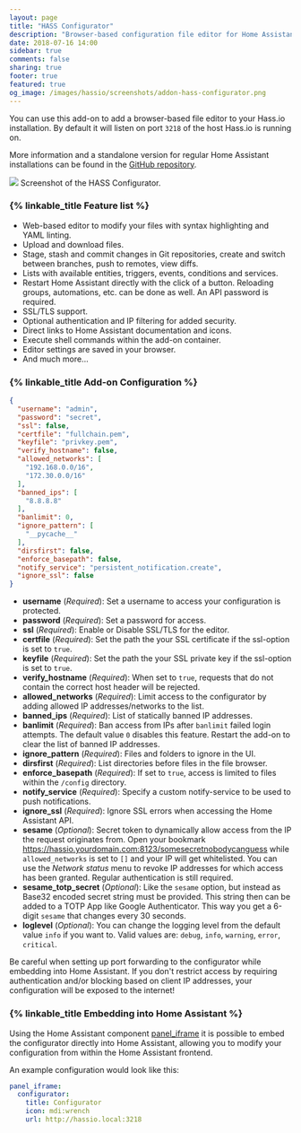 ```yaml
---
layout: page
title: "HASS Configurator"
description: "Browser-based configuration file editor for Home Assistant."
date: 2018-07-16 14:00
sidebar: true
comments: false
sharing: true
footer: true
featured: true
og_image: /images/hassio/screenshots/addon-hass-configurator.png
---
```


You can use this add-on to add a browser-based file editor to your Hass.io installation. By default it will listen on port `3218` of the host Hass.io is running on.

More information and a standalone version for regular Home Assistant installations can be found in the [GitHub repository](https://github.com/danielperna84/hass-configurator).

<p class='img'>
<img src='/images/hassio/screenshots/addon-hass-configurator.png'>
Screenshot of the HASS Configurator.
</p>

### {% linkable_title Feature list %}

- Web-based editor to modify your files with syntax highlighting and YAML linting.
- Upload and download files.
- Stage, stash and commit changes in Git repositories, create and switch between branches, push to remotes, view diffs.
- Lists with available entities, triggers, events, conditions and services.
- Restart Home Assistant directly with the click of a button. Reloading groups, automations, etc. can be done as well. An API password is required.
- SSL/TLS support.
- Optional authentication and IP filtering for added security.
- Direct links to Home Assistant documentation and icons.
- Execute shell commands within the add-on container.
- Editor settings are saved in your browser.
- And much more...

### {% linkable_title Add-on Configuration %}

```json
{
  "username": "admin",
  "password": "secret",
  "ssl": false,
  "certfile": "fullchain.pem",
  "keyfile": "privkey.pem",
  "verify_hostname": false,
  "allowed_networks": [
    "192.168.0.0/16",
    "172.30.0.0/16"
  ],
  "banned_ips": [
    "8.8.8.8"
  ],
  "banlimit": 0,
  "ignore_pattern": [
    "__pycache__"
  ],
  "dirsfirst": false,
  "enforce_basepath": false,
  "notify_service": "persistent_notification.create",
  "ignore_ssl": false
}
```

- **username** (*Required*): Set a username to access your configuration is protected.
- **password** (*Required*): Set a password for access.
- **ssl** (*Required*): Enable or Disable SSL/TLS for the editor.
- **certfile** (*Required*): Set the path the your SSL certificate if the ssl-option is set to `true`.
- **keyfile** (*Required*): Set the path the your SSL private key if the ssl-option is set to `true`.
- **verify_hostname** (*Required*): When set to `true`, requests that do not contain the correct host header will be rejected.
- **allowed_networks** (*Required*): Limit access to the configurator by adding allowed IP addresses/networks to the list.
- **banned_ips** (*Required*): List of statically banned IP addresses.
- **banlimit** (*Required*): Ban access from IPs after `banlimit` failed login attempts. The default value `0` disables this feature. Restart the add-on to clear the list of banned IP addresses.
- **ignore_pattern** (*Required*): Files and folders to ignore in the UI.
- **dirsfirst** (*Required*): List directories before files in the file browser.
- **enforce_basepath** (*Required*): If set to `true`, access is limited to files within the `/config` directory.
- **notify_service** (*Required*): Specify a custom notify-service to be used to push notifications.
- **ignore_ssl** (*Required*): Ignore SSL errors when accessing the Home Assistant API.
- **sesame** (*Optional*): Secret token to dynamically allow access from the IP the request originates from. Open your bookmark https://hassio.yourdomain.com:8123/somesecretnobodycanguess while `allowed_networks` is set to `[]` and your IP will get whitelisted. You can use the _Network status_ menu to revoke IP addresses for which access has been granted. Regular authentication is still required.
- **sesame_totp_secret** (*Optional*): Like the `sesame` option, but instead as Base32 encoded secret string must be provided. This string then can be added to a TOTP App like Google Authenticator. This way you get a 6-digit `sesame` that changes every 30 seconds.
- **loglevel** (*Optional*): You can change the logging level from the default value `info` if you want to. Valid values are: `debug`, `info`, `warning`, `error`, `critical`.

<p class='note warning'>
Be careful when setting up port forwarding to the configurator while embedding into Home Assistant. If you don't restrict access by requiring authentication and/or blocking based on client IP addresses, your configuration will be exposed to the internet!
</p>

### {% linkable_title Embedding into Home Assistant %}

Using the Home Assistant component [panel_iframe](/components/panel_iframe/) it is possible to embed the configurator directly into Home Assistant, allowing you to modify your configuration from within the Home Assistant frontend.

An example configuration would look like this:

```yaml
panel_iframe:
  configurator:
    title: Configurator
    icon: mdi:wrench
    url: http://hassio.local:3218
```

